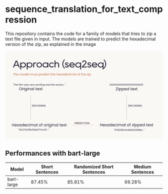 # sequence_translation_for_text_compression

This repository contains the code for a family of models that tries to zip a text file given in input.
The models are trained to predict the hexadecimal version of the zip, as explained in the image

![approach](images/approach.png)

## Performances with bart-large

| Model      | Short Sentences | Randomized Short Sentences | Medium Sentences |
| ---------- | --------------- | -------------------------- | ---------------- |
| bart-large | 87.45%          | 85.81%                     | 69.28%           |
